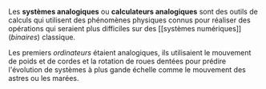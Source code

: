 Les **systèmes analogiques** ou **calculateurs analogiques** sont des outils de calculs qui utilisent des phénomènes physiques connus pour réaliser des opérations qui seraient plus difficiles sur des [[systèmes numériques]] (*binaires*) classique.

Les premiers *ordinateurs* étaient analogiques, ils utilisaient le mouvement de poids et de cordes et la rotation de roues dentées pour prédire l'évolution de systèmes à plus gande échelle comme le mouvement des astres ou les marées.

